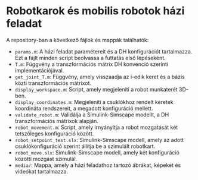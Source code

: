 # Robotkarok és mobilis robotok házi feladat
A repository-ban a következő fájlok és mappák találhatók:
-  `params.m`: A házi feladat paramétereit és a DH konfigurációt tartalmazza. Ezt a fájlt minden script beolvassa a futtatás első lépéseként.
- `T.m`: Függvény a transzformációs mátrix DH konvenció szerinti implementációjával.
- `get_joint_T.m`: Függvény, amely visszaadja az i-edik keret és a bázis közti transzformációs mátrixot.
- `display_workspace.m`: Script, amely megjeleníti a robot munkaterét 3D-ben.
- `display_coordinates.m`: Megjeleníti a csuklókhoz rendelt keretek koordináta rendszereit, a megadott konfiguráció mellett.
- `validate_robot.m`: Validálja a Simulink-Simscape modellt, a DH transzformációs mátrixok alapján.
- `robot_movement.m`: Script, amely irnyányítja a robot mozgatását két tetszőleges konfiguráció között.
- `robot_setpoint_test.slx`: Simulink-Simscape modell, amely az adott csuklókonfiguráció szerint állítja be a szimulált robotkart.
- `robot_move.slx`: Simulink-Simscape modell, amely két konfiguráció közötti mozgást szimulál.
- `media/`: Mappa, amely a házi feladathoz tartozó ábrákat, képeket és videókat tartalmazza.

